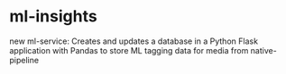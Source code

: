 # ml-insights
new ml-service: Creates and updates a database in a Python Flask application with Pandas to store ML tagging data for media from native-pipeline
